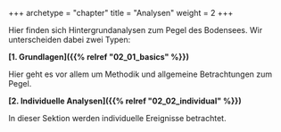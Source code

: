 +++
archetype = "chapter"
title = "Analysen"
weight = 2
+++

Hier finden sich Hintergrundanalysen zum Pegel des Bodensees.
Wir unterscheiden dabei zwei Typen:

**[1. Grundlagen]({{% relref "02_01_basics" %}})**

Hier geht es vor allem um Methodik und allgemeine Betrachtungen zum Pegel.

**[2. Individuelle Analysen]({{% relref "02_02_individual" %}})**

In dieser Sektion werden individuelle Ereignisse betrachtet.